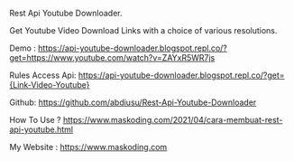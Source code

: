 Rest Api Youtube Downloader.

Get Youtube Video Download Links with a choice of various resolutions.

Demo :
https://api-youtube-downloader.blogspot.repl.co/?get=https://www.youtube.com/watch?v=ZAYxR5WR7js

Rules Access Api:
https://api-youtube-downloader.blogspot.repl.co/?get={Link-Video-Youtube}

Github:
https://github.com/abdiusu/Rest-Api-Youtube-Downloader

How To Use ?
https://www.maskoding.com/2021/04/cara-membuat-rest-api-youtube.html

My Website :
https://www.maskoding.com